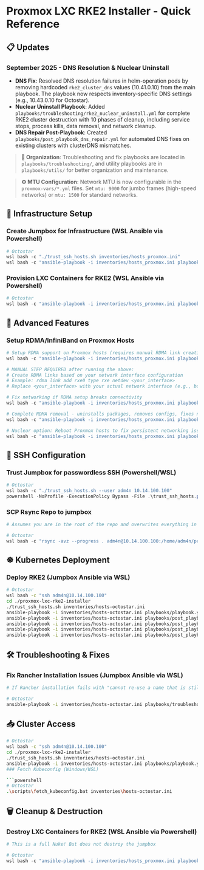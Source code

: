 # Proxmox LXC RKE2 Installer - Quick Reference

## 📋 Updates

### September 2025 - DNS Resolution & Nuclear Uninstall
- **DNS Fix**: Resolved DNS resolution failures in helm-operation pods by removing hardcoded `rke2_cluster_dns` values (10.41.0.10) from the main playbook. The playbook now respects inventory-specific DNS settings (e.g., 10.43.0.10 for Octostar).
- **Nuclear Uninstall Playbook**: Added `playbooks/troubleshooting/rke2_nuclear_uninstall.yml` for complete RKE2 cluster destruction with 10 phases of cleanup, including service stops, process kills, data removal, and network cleanup.
- **DNS Repair Post-Playbook**: Created `playbooks/post_playbook_dns_repair.yml` for automated DNS fixes on existing clusters with clusterDNS mismatches.

> **📁 Organization**: Troubleshooting and fix playbooks are located in `playbooks/troubleshooting/`, and utility playbooks are in `playbooks/utils/` for better organization and maintenance.

> **⚙️ MTU Configuration**: Network MTU is now configurable in the `proxmox-vars/*.yml` files. Set `mtu: 9000` for jumbo frames (high-speed networks) or `mtu: 1500` for standard networks.

## 🚀 Infrastructure Setup

### Create Jumpbox for Infrastructure (WSL Ansible via Powershell)

```Powershell
# Octostar
wsl bash -c "./trust_ssh_hosts.sh inventories/hosts_proxmox.ini"
wsl bash -c "ansible-playbook -i inventories/hosts_proxmox.ini playbooks/proxmox-provision.yml -e lxc_map_file=proxmox-vars/lxc_map_octostar_jumpbox.yml"
```

### Provision LXC Containers for RKE2 (WSL Ansible via Powershell)

```Powershell
# Octostar
wsl bash -c "ansible-playbook -i inventories/hosts_proxmox.ini playbooks/proxmox-provision.yml -e lxc_map_file=proxmox-vars/lxc_map_octostar.yml"
```

## 🔧 Advanced Features

### Setup RDMA/InfiniBand on Proxmox Hosts

```Powershell
# Setup RDMA support on Proxmox hosts (requires manual RDMA link creation afterwards)
wsl bash -c "ansible-playbook -i inventories/hosts_proxmox.ini playbooks/proxmox_host_soft_rdma_setup.yml"

# MANUAL STEP REQUIRED after running the above:
# Create RDMA links based on your network interface configuration
# Example: rdma link add rxe0 type rxe netdev <your_interface>
# Replace <your_interface> with your actual network interface (e.g., bond0, eth0, etc.)

# Fix networking if RDMA setup breaks connectivity
wsl bash -c "ansible-playbook -i inventories/hosts_proxmox.ini playbooks/troubleshooting/proxmox_rdma_network_fix.yml"

# Complete RDMA removal - uninstalls packages, removes configs, fixes networking
wsl bash -c "ansible-playbook -i inventories/hosts_proxmox.ini playbooks/troubleshooting/proxmox_rdma_complete_removal.yml"

# Nuclear option: Reboot Proxmox hosts to fix persistent networking issues
wsl bash -c "ansible-playbook -i inventories/hosts_proxmox.ini playbooks/troubleshooting/proxmox_reboot_fix.yml"
```

## 🔐 SSH Configuration

### Trust Jumpbox for passwordless SSH (Powershell/WSL)

```Powershell
# Octostar
wsl bash -c "./trust_ssh_hosts.sh --user adm4n 10.14.100.100"
powershell -NoProfile -ExecutionPolicy Bypass -File .\trust_ssh_hosts.ps1 --user adm4n 10.14.100.100
```

### SCP Rsync Repo to jumpbox
```Powershell
# Assumes you are in the root of the repo and overwrites everything in ~/ of the jumpbox with repo everytime you run

# Octostar
wsl bash -c "rsync -avz --progress . adm4n@10.14.100.100:/home/adm4n/proxmox-lxc-rke2-installer"

```

## ☸️ Kubernetes Deployment

### Deploy RKE2 (Jumpbox Ansible via WSL)

```bash
# Octostar
wsl bash -c "ssh adm4n@10.14.100.100"
cd ./proxmox-lxc-rke2-installer
./trust_ssh_hosts.sh inventories/hosts-octostar.ini
ansible-playbook -i inventories/hosts-octostar.ini playbooks/playbook.yml
ansible-playbook -i inventories/hosts-octostar.ini playbooks/post_playbook_tools.yml
ansible-playbook -i inventories/hosts-octostar.ini playbooks/post_playbook_helm_repos.yml
ansible-playbook -i inventories/hosts-octostar.ini playbooks/post_playbook_ingress_migration.yml
ansible-playbook -i inventories/hosts-octostar.ini playbooks/post_playbook_simple_storage_test.yml

```

## 🛠️ Troubleshooting & Fixes

### Fix Rancher Installation Issues (Jumpbox Ansible via WSL)

```bash
# If Rancher installation fails with "cannot re-use a name that is still in use"

# Octostar  
ansible-playbook -i inventories/hosts-octostar.ini playbooks/troubleshooting/fix_rancher_installation.yml
```


## 📥 Cluster Access

```bash
# Octostar
wsl bash -c "ssh adm4n@10.14.100.100"
cd ./proxmox-lxc-rke2-installer
./trust_ssh_hosts.sh inventories/hosts-octostar.ini
ansible-playbook -i inventories/hosts-octostar.ini playbooks/playbook.yml
### Fetch Kubeconfig (Windows/WSL)

```powershell
# Octostar
.\scripts\fetch_kubeconfig.bat inventories\hosts-octostar.ini
```

## 🗑️ Cleanup & Destruction

### Destroy LXC Containers for RKE2 (WSL Ansible via Powershell)
```powershell
# This is a full Nuke! But does not destroy the jumpbox

# Octostar
wsl bash -c "ansible-playbook -i inventories/hosts_proxmox.ini playbooks/proxmox-destroy.yml -e lxc_map_file=proxmox-vars/lxc_map_octostar.yml"
```